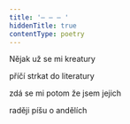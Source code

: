 ```yaml
---
title: '– – – '
hiddenTitle: true
contentType: poetry
---
```


Nějak už se mi kreatury

příčí strkat do literatury

zdá se mi potom že jsem jejich

raději píšu o andělích
